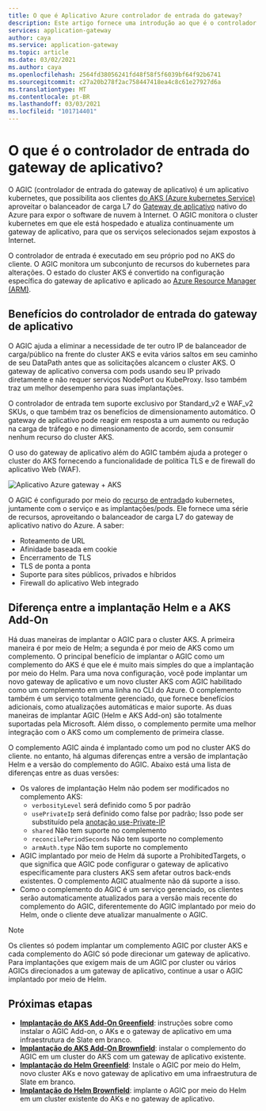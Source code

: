 ```yaml
---
title: O que é Aplicativo Azure controlador de entrada do gateway?
description: Este artigo fornece uma introdução ao que é o controlador de entrada do gateway de aplicativo.
services: application-gateway
author: caya
ms.service: application-gateway
ms.topic: article
ms.date: 03/02/2021
ms.author: caya
ms.openlocfilehash: 2564fd38056241fd48f58f5f6039bf64f92b6741
ms.sourcegitcommit: c27a20b278f2ac758447418ea4c8c61e27927d6a
ms.translationtype: MT
ms.contentlocale: pt-BR
ms.lasthandoff: 03/03/2021
ms.locfileid: "101714401"
---
```

# <a name="what-is-application-gateway-ingress-controller"></a>O que é o controlador de entrada do gateway de aplicativo?
O AGIC (controlador de entrada do gateway de aplicativo) é um aplicativo kubernetes, que possibilita aos clientes [do AKS (Azure kubernetes Service)](https://azure.microsoft.com/services/kubernetes-service/) aproveitar o balanceador de carga L7 do [Gateway de aplicativo](https://azure.microsoft.com/services/application-gateway/) nativo do Azure para expor o software de nuvem à Internet. O AGIC monitora o cluster kubernetes em que ele está hospedado e atualiza continuamente um gateway de aplicativo, para que os serviços selecionados sejam expostos à Internet.

O controlador de entrada é executado em seu próprio pod no AKS do cliente. O AGIC monitora um subconjunto de recursos do kubernetes para alterações. O estado do cluster AKS é convertido na configuração específica do gateway de aplicativo e aplicado ao [Azure Resource Manager (ARM)](../azure-resource-manager/management/overview.md).

## <a name="benefits-of-application-gateway-ingress-controller"></a>Benefícios do controlador de entrada do gateway de aplicativo
O AGIC ajuda a eliminar a necessidade de ter outro IP de balanceador de carga/público na frente do cluster AKS e evita vários saltos em seu caminho de seu DataPath antes que as solicitações alcancem o cluster AKS. O gateway de aplicativo conversa com pods usando seu IP privado diretamente e não requer serviços NodePort ou KubeProxy. Isso também traz um melhor desempenho para suas implantações.

O controlador de entrada tem suporte exclusivo por Standard_v2 e WAF_v2 SKUs, o que também traz os benefícios de dimensionamento automático. O gateway de aplicativo pode reagir em resposta a um aumento ou redução na carga de tráfego e no dimensionamento de acordo, sem consumir nenhum recurso do cluster AKS.

O uso do gateway de aplicativo além do AGIC também ajuda a proteger o cluster do AKS fornecendo a funcionalidade de política TLS e de firewall do aplicativo Web (WAF).

![Aplicativo Azure gateway + AKS](./media/application-gateway-ingress-controller-overview/architecture.png)

O AGIC é configurado por meio do [recurso de entrada](https://kubernetes.io/docs/user-guide/ingress/)do kubernetes, juntamente com o serviço e as implantações/pods. Ele fornece uma série de recursos, aproveitando o balanceador de carga L7 do gateway de aplicativo nativo do Azure. A saber:
  - Roteamento de URL
  - Afinidade baseada em cookie
  - Encerramento de TLS
  - TLS de ponta a ponta
  - Suporte para sites públicos, privados e híbridos
  - Firewall do aplicativo Web integrado

## <a name="difference-between-helm-deployment-and-aks-add-on"></a>Diferença entre a implantação Helm e a AKS Add-On
Há duas maneiras de implantar o AGIC para o cluster AKS. A primeira maneira é por meio de Helm; a segunda é por meio de AKS como um complemento. O principal benefício de implantar o AGIC como um complemento do AKS é que ele é muito mais simples do que a implantação por meio do Helm. Para uma nova configuração, você pode implantar um novo gateway de aplicativo e um novo cluster AKS com AGIC habilitado como um complemento em uma linha no CLI do Azure. O complemento também é um serviço totalmente gerenciado, que fornece benefícios adicionais, como atualizações automáticas e maior suporte. As duas maneiras de implantar AGIC (Helm e AKS Add-on) são totalmente suportadas pela Microsoft. Além disso, o complemento permite uma melhor integração com o AKS como um complemento de primeira classe.

O complemento AGIC ainda é implantado como um pod no cluster AKS do cliente. no entanto, há algumas diferenças entre a versão de implantação Helm e a versão do complemento do AGIC. Abaixo está uma lista de diferenças entre as duas versões: 
  - Os valores de implantação Helm não podem ser modificados no complemento AKS:
    - `verbosityLevel` será definido como 5 por padrão
    - `usePrivateIp` será definido como false por padrão; Isso pode ser substituído pela [anotação use-Private-IP](ingress-controller-annotations.md#use-private-ip)
    - `shared` Não tem suporte no complemento 
    - `reconcilePeriodSeconds` Não tem suporte no complemento
    - `armAuth.type` Não tem suporte no complemento
  - AGIC implantado por meio de Helm dá suporte a ProhibitedTargets, o que significa que AGIC pode configurar o gateway de aplicativo especificamente para clusters AKS sem afetar outros back-ends existentes. O complemento AGIC atualmente não dá suporte a isso. 
  - Como o complemento do AGIC é um serviço gerenciado, os clientes serão automaticamente atualizados para a versão mais recente do complemento do AGIC, diferentemente do AGIC implantado por meio do Helm, onde o cliente deve atualizar manualmente o AGIC. 

> [!NOTE]
> Os clientes só podem implantar um complemento AGIC por cluster AKS e cada complemento do AGIC só pode direcionar um gateway de aplicativo. Para implantações que exigem mais de um AGIC por cluster ou vários AGICs direcionados a um gateway de aplicativo, continue a usar o AGIC implantado por meio de Helm. 

## <a name="next-steps"></a>Próximas etapas
- [**Implantação do AKS Add-On Greenfield**](tutorial-ingress-controller-add-on-new.md): instruções sobre como instalar o AGIC Add-on, o AKs e o gateway de aplicativo em uma infraestrutura de Slate em branco.
- [**Implantação do AKS Add-On Brownfield**](tutorial-ingress-controller-add-on-existing.md): instalar o complemento do AGIC em um cluster do AKS com um gateway de aplicativo existente.
- [**Implantação do Helm Greenfield**](ingress-controller-install-new.md): Instale o AGIC por meio do Helm, novo cluster AKs e novo gateway de aplicativo em uma infraestrutura de Slate em branco.
- [**Implantação do Helm Brownfield**](ingress-controller-install-existing.md): implante o AGIC por meio do Helm em um cluster existente do AKs e no gateway de aplicativo.